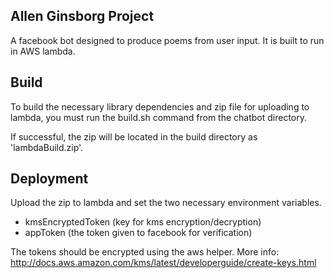 ## Allen Ginsborg Project

A facebook bot designed to produce poems from user input. It is built to run in AWS lambda.

## Build

To build the necessary library dependencies and zip file for uploading to lambda, you must run the build.sh command from the chatbot directory.

If successful, the zip will be located in the build directory as 'lambdaBuild.zip'.

## Deployment

Upload the zip to lambda and set the two necessary environment variables.
* kmsEncryptedToken (key for kms encryption/decryption)
* appToken (the token given to facebook for verification)

The tokens should be encrypted using the aws helper. More info: http://docs.aws.amazon.com/kms/latest/developerguide/create-keys.html
